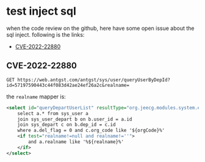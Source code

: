 # test inject sql

when the code review on the github, here have some open issue about the sql inject. following is the links:

- [CVE-2022-22880](https://github.com/jeecgboot/JeecgBoot/issues/3347)

## CVE-2022-22880

`GET https://web.antgst.com/antgst/sys/user/queryUserByDepId?id=57197590443c44f083d42ae24ef26a2c&realname=`

the `realname` mapper is:

```xml
<select id="queryDepartUserList" resultType="org.jeecg.modules.system.entity.SysUser">
    select a.* from sys_user a
    join sys_user_depart b on b.user_id = a.id
    join sys_depart c on b.dep_id = c.id
    where a.del_flag = 0 and c.org_code like '${orgCode}%'
    <if test="realname!=null and realname!=''">
        and a.realname like '%${realname}%'
    </if>
</select>
```

